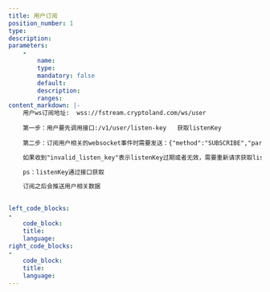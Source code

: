 ```yaml
---
title: 用户订阅
position_number: 1
type:
description:
parameters:
    -
        name:
        type:
        mandatory: false
        default:
        description:
        ranges:
content_markdown: |-
    用户ws订阅地址:  wss://fstream.cryptoland.com/ws/user
    
    第一步：用户要先调用接口:/v1/user/listen-key   获取listenKey
    
    第二步：订阅用户相关的websocket事件时需要发送：{"method":"SUBSCRIBE","params":["order@{上一步获取的listenKey}"],"id":"test1"}

    如果收到"invalid_listen_key"表示listenKey过期或者无效，需要重新请求获取listenKey

    ps：listenKey通过接口获取

    订阅之后会推送用户相关数据
    

left_code_blocks:
-
    code_block:
    title:
    language:
right_code_blocks:
-
    code_block:
    title:
    language:
---
```

